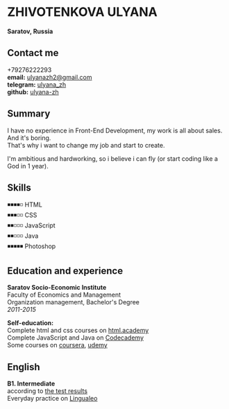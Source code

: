 # ZHIVOTENKOVA ULYANA #  
**Saratov, Russia**  

## Contact me ##  
+79276222293  
**email:** ulyanazh2@gmail.com  
**telegram:** [ulyana_zh](http://t.me/ulyana_zh "write me")  
**github:** [ulyana-zh](https://github.com/ulyana-zh "new on github")  

## Summary ##  
I have no experience in Front-End Development, my work is all about sales. And it's boring.  
That's why i want to change my job and start to create.  

I'm ambitious and hardworking, so i believe i can fly (or start coding like a God in 1 year).  

## Skills ##  
◾◾◾◾◽ HTML  
◾◾◾◽◽ CSS  
◾◾◽◽◽ JavaScript  
◾◾◽◽◽ Java  
◾◾◾◾◾ Photoshop  

## Education and experience ##  

**Saratov Socio-Economic Institute**  
Faculty of Economics and Management  
Organization management, Bachelor's Degree  
*2011-2015*  

**Self-education:**  
Complete html and css courses on [html.academy](https://htmlacademy.ru/study)  
Complete JavaScript and Java on [Codecademy](https://www.codecademy.com/)  
Some courses on [coursera](https://www.coursera.org/), [udemy](https://www.udemy.com/course/javascript_full)  

## English ##  
**B1. Intermediate**  
according to [the test results](https://drive.google.com/file/d/19jEAjWhgQr_ow68uP_IenIXKt14mDuda/view?usp=sharing "Streamline language school")    
Everyday practice on [Lingualeo](https://lingualeo.com/en "Lingualeo.com")    

